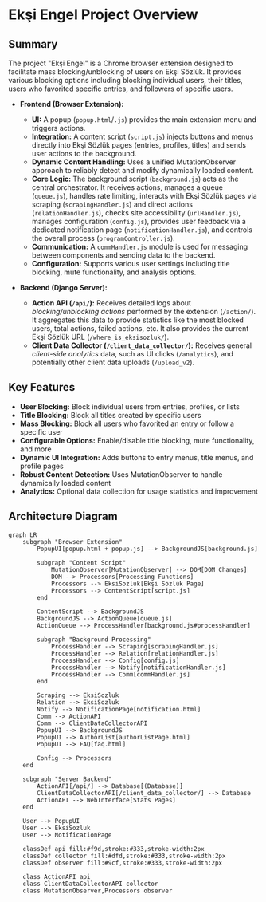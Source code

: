 # Ekşi Engel Project Overview

## Summary

The project "Ekşi Engel" is a Chrome browser extension designed to facilitate mass blocking/unblocking of users on Ekşi Sözlük. It provides various blocking options including blocking individual users, their titles, users who favorited specific entries, and followers of specific users.

*   **Frontend (Browser Extension):**
    *   **UI:** A popup (`popup.html`/`.js`) provides the main extension menu and triggers actions.
    *   **Integration:** A content script (`script.js`) injects buttons and menus directly into Ekşi Sözlük pages (entries, profiles, titles) and sends user actions to the background.
    *   **Dynamic Content Handling:** Uses a unified MutationObserver approach to reliably detect and modify dynamically loaded content.
    *   **Core Logic:** The background script (`background.js`) acts as the central orchestrator. It receives actions, manages a queue (`queue.js`), handles rate limiting, interacts with Ekşi Sözlük pages via scraping (`scrapingHandler.js`) and direct actions (`relationHandler.js`), checks site accessibility (`urlHandler.js`), manages configuration (`config.js`), provides user feedback via a dedicated notification page (`notificationHandler.js`), and controls the overall process (`programController.js`).
    *   **Communication:** A `commHandler.js` module is used for messaging between components and sending data to the backend.
    *   **Configuration:** Supports various user settings including title blocking, mute functionality, and analysis options.

*   **Backend (Django Server):**
    *   **Action API (`/api/`):** Receives detailed logs about *blocking/unblocking actions* performed by the extension (`/action/`). It aggregates this data to provide statistics like the most blocked users, total actions, failed actions, etc. It also provides the current Ekşi Sözlük URL (`/where_is_eksisozluk/`).
    *   **Client Data Collector (`/client_data_collector/`):** Receives general *client-side analytics* data, such as UI clicks (`/analytics`), and potentially other client data uploads (`/upload_v2`).

## Key Features

* **User Blocking:** Block individual users from entries, profiles, or lists
* **Title Blocking:** Block all titles created by specific users
* **Mass Blocking:** Block all users who favorited an entry or follow a specific user
* **Configurable Options:** Enable/disable title blocking, mute functionality, and more
* **Dynamic UI Integration:** Adds buttons to entry menus, title menus, and profile pages
* **Robust Content Detection:** Uses MutationObserver to handle dynamically loaded content
* **Analytics:** Optional data collection for usage statistics and improvement

## Architecture Diagram

```mermaid
graph LR
    subgraph "Browser Extension"
        PopupUI[popup.html + popup.js] --> BackgroundJS[background.js]
        
        subgraph "Content Script"
            MutationObserver[MutationObserver] --> DOM[DOM Changes]
            DOM --> Processors[Processing Functions]
            Processors --> EksiSozluk[Ekşi Sözlük Page]
            Processors --> ContentScript[script.js]
        end
        
        ContentScript --> BackgroundJS
        BackgroundJS --> ActionQueue[queue.js]
        ActionQueue --> ProcessHandler[background.js#processHandler]
        
        subgraph "Background Processing"
            ProcessHandler --> Scraping[scrapingHandler.js]
            ProcessHandler --> Relation[relationHandler.js]
            ProcessHandler --> Config[config.js]
            ProcessHandler --> Notify[notificationHandler.js]
            ProcessHandler --> Comm[commHandler.js]
        end
        
        Scraping --> EksiSozluk
        Relation --> EksiSozluk
        Notify --> NotificationPage[notification.html]
        Comm --> ActionAPI
        Comm --> ClientDataCollectorAPI
        PopupUI --> BackgroundJS
        PopupUI --> AuthorList[authorListPage.html]
        PopupUI --> FAQ[faq.html]
        
        Config --> Processors
    end

    subgraph "Server Backend"
        ActionAPI[/api/] --> Database[(Database)]
        ClientDataCollectorAPI[/client_data_collector/] --> Database
        ActionAPI --> WebInterface[Stats Pages]
    end

    User --> PopupUI
    User --> EksiSozluk
    User --> NotificationPage

    classDef api fill:#f9d,stroke:#333,stroke-width:2px
    classDef collector fill:#dfd,stroke:#333,stroke-width:2px
    classDef observer fill:#9cf,stroke:#333,stroke-width:2px
    
    class ActionAPI api
    class ClientDataCollectorAPI collector
    class MutationObserver,Processors observer